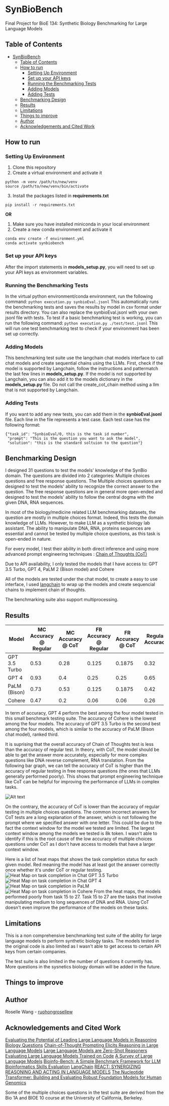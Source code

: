 # SynBioBench
Final Project for BioE 134: Synthetic Biology Benchmarking for Large Language Models
## Table of Contents
- [SynBioBench](#synbiobench)
  - [Table of Contents](#table-of-contents)
  - [How to run](#how-to-run)
    - [Setting Up Environment](#setting-up-environment)
    - [Set up your API keys](#set-up-your-api-keys)
    - [Running the Benchmarking Tests](#running-the-benchmarking-tests)
    - [Adding Models](#adding-models)
    - [Adding Tests](#adding-tests)
  - [Benchmarking Design](#benchmarking-design)
  - [Results](#results)
  - [Limitations](#limitations)
  - [Things to improve](#things-to-improve)
  - [Author](#author)
  - [Acknowledgements and Cited Work](#acknowledgements-and-cited-work)

## How to run
### Setting Up Environment
1. Clone this repository
2. Create a virtual environment and activate it
```
python -m venv /path/to/new/venv
source /path/to/new/venv/bin/activate
```
3. Install the packages listed in **requirements.txt**
```
pip install -r requirements.txt
```
**OR**
1. Make sure you have installed miniconda in your local environment
2. Create a new conda environment and activate it
```
conda env create -f environment.yml
conda activate synbiobench
```

### Set up your API keys
After the import statements in **models_setup.py**, you will need to set up your API keys as environment variables.

### Running the Benchmarking Tests
In the virtual python environment/conda environment, run the following command:
`python execution.py synbioEval.jsonl`
This automatically runs the benchmarking tests and saves the results by model in csv format under results directory.
You can also replace the synbioEval.jsonl with your own jsonl file with tests.
To test if a basic benchmarking test is working, you can run the following command:
`python execution.py ./test/test.jsonl`
This will run one test benchmarking test to check if your environment has been set up correctly.

### Adding Models
This benchmarking test suite use the langchain chat models interface to call chat models and create sequential chains using the LLMs. First, check if the model is supported by Langchain, follow the instructions and pattermatch the last few lines in **models_setup.py**. If the model is not supported by Langchain, you can also add it to the models dictionary in the **models_setup.py** file. Do not call the create_cot_chain method using a llm that is not supported by Langchain.


### Adding Tests
If you want to add any new tests, you can add them in the **synbioEval.jsonl** file. Each line in the file represents a test case. Each test case has the following format:
```
{"task_id": "SynbioEval/0, this is the task id number",
 "prompt": "This is the question you want to ask the model", 
 "solution": "this is the standard soltuion to the question"}
```

## Benchmarking Design
I designed 31 questions to test the models' knowledge of the SynBio domain. The questions are divided into 2 categories: Multiple choices questions and free response questions. The Multiple choices questions are designed to test the models' ability to recognize the correct answer to the question. The free response questions are in general more open-ended and designed to test the models' ability to follow the central dogma with the given DNA, RNA sequences.

In most of the biology/medicine related LLM benchmarking datasets, the question are mostly in multiple choices format. Indeed, this tests the domain knowledge of LLMs. However, to make LLM as a synthetic biology lab assistant. The ability to manipulate DNA, RNA, proteins sequences are essential and cannot be tested by multiple choice questions, as this task is open-ended in nature. 

For every model, I test their ability in both direct inference and using more advanced prompt engineering techniques : [Chain of Thoughts (CoT)](https://arxiv.org/abs/2205.11916)

Due to API availability, I only tested the models that I have access to: GPT 3.5 Turbo, GPT 4, PaLM 2 (Bison model) and Cohere

All of the models are tested under the chat model, to create a easy to use interface, I used [langchain](https://www.langchain.com/) to wrap up the models and create sequencial chains to implement chain of thoughts.

The benchmarking suite also support multiprocessing.

## Results
| Model | MC Accuracy @ Regular| MC Accuracy @ CoT | FR Accuracy @ Regular | FR Accuracy @ CoT | Regular Accuracy | CoT Accuracy | Total Accuracy |
| ----- | --------------------- | ------------------ | --------------------- | ------------------ | ----------------- | -------------- | -------------- |
| GPT 3.5 Turbo | 0.53 | 0.28 | 0.125 | 0.1875 | 0.32| 0.26 | 0.29 |
| GPT 4 | 0.93 | 0.4 | 0.25 | 0.25| 0.65| 0.32| 0.48|
| PaLM (Bison)| 0.73| 0.53 |0.125| 0.1875 | 0.42 | 0.35 | 0.26|
| Cohere | 0.47 | 0.2 | 0.06 | 0.06 | 0.26 | 0.13| 0.13|

In term of accuracy, GPT 4 perform the best among the four model tested in this small benchmark testing suite. The accuracy of Cohere is the lowest among the four models. The accuracy of GPT 3.5 Turbo is the second best among the four models, which is similar to the accuracy of PaLM (Bison chat model), ranked third.

It is suprising that the overall accuracy of Chain of Thoughts test is less than the accuracy of regular test. In theory, with CoT, the model should be able to get the answer more accurately, especially for more complex questions like DNA reverse complement, RNA translation. From the following bar graph, we can tell the accuracy of CoT is higher than the accuracy of regular testing in free response questions (the ones that LLMs generally performed poorly). This shows that prompt engineering technique like CoT can be helpful for improving the performance of LLMs in complex tasks.

![Alt text](Figures/bar_graph.png)

On the contrary, the accuracy of CoT is lower than the accuracy of regular testing in multiple choices questions. The common incorrect answers for CoT tests are a long explanation of the answer, which is not following the prompt where we specified answer with one letter. This could be due to the fact the context window for the model we tested are limited. The largest context window among the models we tested is 8k token. I wasn't able to identify if this is the root cause of the low accuracy of multiple choices questions under CoT as I don't have access to models that have a larger context window.

Here is a list of heat maps that shows the task completion status for each given model. Red meaning the model has at least got the answer correctly once whether it's under CoT or regular testing. 
![Heat Map on task completion in Chat GPT 3.5 Turbo](Figures/image-1.png)
![Heat Map on task completion in Chat GPT 4](Figures/image-2.png)
![Heat Map on task completion in PaLM](Figures/image-3.png)
![Heat Map on task completion in Cohere](Figures/image-4.png)
From the heat maps, the models performed poorly from task 15 to 27. Task 15 to 27 are the tasks that involve manipulating medium to long sequences of DNA and RNA. Using CoT doesn't even improve the performance of the models on these tasks. 

## Limitations
This is a non comprehensive benchmarking test suite of the ability for large language models to perform synthetic biology tasks. The models tested in the original code is also limited as I wasn't able to get access to certain API keys from certain companies.

The test suite is also limited in the number of questions it currently has. More questions in the sysnetics biology domain will be added in the future.


## Things to improve



## Author
Roselle Wang - [ruohongrosellew](https://github.com/ruohongrosellew)


## Acknowledgements and Cited Work
[Evaluating the Potential of Leading Large Language Models in Reasoning Biology Questions](https://arxiv.org/abs/2311.07582)
[Chain-of-Thought Prompting Elicits Reasoning in Large Language Models](https://arxiv.org/abs/2201.11903)
[Large Language Models are Zero-Shot Reasoners](https://arxiv.org/abs/2205.11916)
[Evaluating Large Language Models Trained on Code](https://arxiv.org/abs/2107.03374)
[A Survey of Large Language Models](https://arxiv.org/abs/2303.18223)
[Bioinfo-Bench: A Simple Benchmark Framework for LLM Bioinformatics Skills Evaluation](https://www.biorxiv.org/content/10.1101/2023.10.18.563023v1.full)
[LangChain](https://www.langchain.com/)
[REACT: SYNERGIZING REASONING AND ACTING IN LANGUAGE MODELS](https://arxiv.org/pdf/2210.03629.pdf)
[The Nucleotide Transformer: Building and Evaluating Robust Foundation Models for Human Genomics](https://www.biorxiv.org/content/10.1101/2023.01.11.523679v3.full)

Some of the multiple choices questions in the test suite are derived from the Bio 1A and BIOE 10 course at the University of California, Berkeley. 